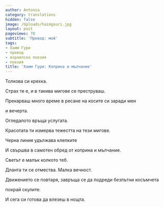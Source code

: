 ```yaml
---
author: Antonia
category: translations
hidden: false
image: /Uploads/haimgouri.jpg
layout: post
pageviews: 78
subtitle: 'Превод: мой'
tags:
- Хаим Гури
- превод
- израелска поезия
- поезия
title: 'Хаим Гури: Коприна и мълчание'
---
```


Толкова си крехка.

Страх те е, и в такива мигове се преструваш.

Прекарваш много време в ресане на косите си заради мен

и вечерта.

Огледалото връща услугата.

Красотата ти измерва тежестта на тези мигове.

Черна линия удължава клепките

И свършва в самотен обред от коприна и мълчание.

Светът е малък колкото теб.

Дланта ти се отмества. Малка вечност.

Движението се повтаря, завръща се да подреди безпътни косъмчета

покрай скулите.

И сега си готова да влезеш в нощта.